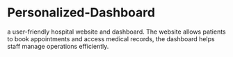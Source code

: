 # Personalized-Dashboard
a user-friendly hospital website and dashboard. The website allows patients to book appointments and access medical records, the dashboard helps staff manage operations efficiently.
